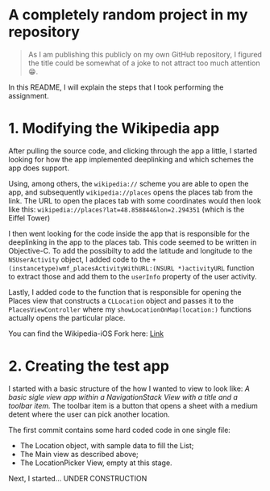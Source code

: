 # A completely random project in my repository

> As I am publishing this publicly on my own GitHub repository, I figured the title could be somewhat of a joke to not attract too much attention 😁.

In this README, I will explain the steps that I took performing the assignment.

# 1. Modifying the Wikipedia app

After pulling the source code, and clicking through the app a little, I started looking for how the app implemented deeplinking and which schemes the app does support.

Using, among others, the `wikipedia://` scheme you are able to open the app, and subsequently `wikipedia://places` opens the places tab from the link. The URL to open the places tab with some coordinates would then look like this: `wikipedia://places?lat=48.858844&lon=2.294351` (which is the Eiffel Tower)

I then went looking for the code inside the app that is responsible for the deeplinking in the app to the places tab. This code seemed to be written in Objective-C. To add the possibilty to add the latitude and longitude to the `NSUserActivity` object, I added code to the `+ (instancetype)wmf_placesActivityWithURL:(NSURL *)activityURL` function to extract those and add them to the `userInfo` property of the user activity.

Lastly, I added code to the function that is responsible for opening the Places view that constructs a `CLLocation` object and passes it to the `PlacesViewController` where my `showLocationOnMap(location:)` functions actually opens the particular place.

You can find the Wikipedia-iOS Fork here: [Link](https://github.com/Dennissimeau/wikipedia-ios)

# 2. Creating the test app

I started with a basic structure of the how I wanted to view to look like:
*A basic sigle view app within a NavigationStack View with a title and a toolbar item.*
The toolbar item is a button that opens a sheet with a medium detent where the user can pick another location. 

The first commit contains some hard coded code in one single file: 
- The Location object, with sample data to fill the List;
- The Main view as described above;
- The LocationPicker View, empty at this stage.

Next, I started... UNDER CONSTRUCTION